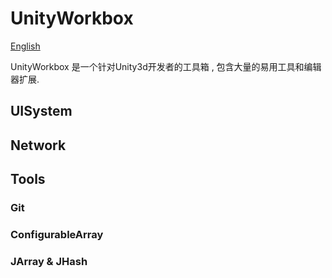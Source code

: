 # UnityWorkbox

[English](./README.md)

UnityWorkbox 是一个针对Unity3d开发者的工具箱 , 包含大量的易用工具和编辑器扩展.

## UISystem
## Network
## Tools
### Git
### ConfigurableArray
### JArray & JHash 
